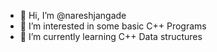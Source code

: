 - 👋 Hi, I’m @nareshjangade
- 👀 I’m interested in some basic C++ Programs
- 🌱 I’m currently learning C++ Data structures



<!---
nareshjangade/nareshjangade is a ✨ special ✨ repository because its `README.md` (this file) appears on your GitHub profile.
You can click the Preview link to take a look at your changes.
--->
